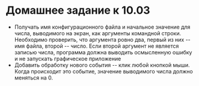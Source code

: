 # Домашнее задание к 10.03
- Получать имя конфигурационного файла и начальное значение для числа, выводимого на экран, как аргументы командной строки. Необходимо проверить, что аргумента ровно два, первый из них -- имя файла, второй -- число. Если второй аргумент не является записью числа, программа должна выводить осмысленную ошибку и не запускать графическое приложение
- Добавить обработку нового события -- клик любой кнопкой мыши. Когда происходит это событие, значение выводимого числа должно меняться на 0.
